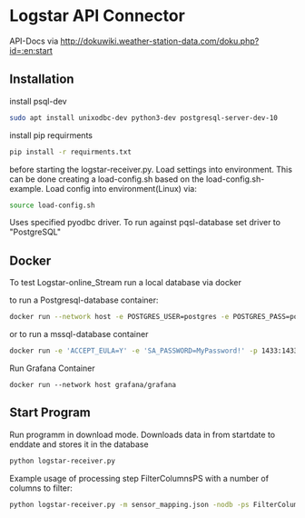 # Logstar API Connector 

API-Docs via http://dokuwiki.weather-station-data.com/doku.php?id=:en:start

## Installation

install psql-dev
```bash
sudo apt install unixodbc-dev python3-dev postgresql-server-dev-10
```

install pip requirments
```bash
pip install -r requirments.txt
```

before starting the logstar-receiver.py. Load settings into environment. This can be done creating a load-config.sh based on the load-config.sh-example. Load config into environment(Linux) via:
```bash
source load-config.sh
```
Uses specified pyodbc driver. To run against pqsl-database set driver to "PostgreSQL"

## Docker

To test Logstar-online_Stream run a local database via docker

to run a Postgresql-database container:
```bash
docker run --network host -e POSTGRES_USER=postgres -e POSTGRES_PASS=postgres -e POSTGRES_DBNAME=logstar  kartoza/postgis
```

or to run a mssql-database container
```bash
docker run -e 'ACCEPT_EULA=Y' -e 'SA_PASSWORD=MyPassword!' -p 1433:1433 -d mcr.microsoft.com/mssql/server:2017-latest
```

Run Grafana Container
```
docker run --network host grafana/grafana
```

## Start Program

Run programm in download mode. Downloads data in from startdate to enddate and stores it in the database
```bash
python logstar-receiver.py
```

Example usage of processing step FilterColumnsPS with a number of columns to filter:
```bash
python logstar-receiver.py -m sensor_mapping.json -nodb -ps FilterColumnsPS columns="time date water_content_right_30_cm water_content_right_60_cm water_content_right_90_cm water_content_left_30_cm water_content_left_60_cm water_content_left_90_cm" -co data/
```